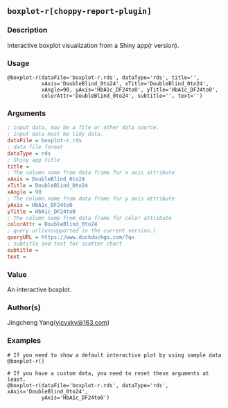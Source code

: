 ## `boxplot-r[choppy-report-plugin]`
### Description
Interactive boxplot visualization from a Shiny app(r version).

### Usage

```
@boxplot-r(dataFile='boxplot-r.rds', dataType='rds', title='',
           xAxis='DoubleBlind_0to24', xTitle='DoubleBlind_0to24',
           xAngle=90, yAxis='HbA1c_DF24to0', yTitle='HbA1c_DF24to0',
           colorAttr='DoubleBlind_0to24', subtitle='', text='')
```

### Arguments

```ini
; input data, may be a file or other data source.
; input data must be tidy data.
dataFile = boxplot-r.rds
; data file format
dataType = rds
; Shiny app title
title =
; The column name from data frame for x axis attribute
xAxis = DoubleBlind_0to24
xTitle = DoubleBlind_0to24
xAngle = 90
; The column name from data frame for y axis attribute
yAxis = HbA1c_DF24to0
yTitle = HbA1c_DF24to0
; The column name from data frame for color attribute
colorAttr = DoubleBlind_0to24
; query url(unsupported in the current version.)
queryURL = https://www.duckduckgo.com/?q=
; subtitle and text for scatter chart
subtitle =
text =
```

### Value
An interactive boxplot.

### Author(s)
Jingcheng Yang(yjcyxky@163.com)

### Examples

```
# If you need to show a default interactive plot by using sample data
@boxplot-r()

# If you have a custom data, you need to reset these arguments at least.
@boxplot-r(dataFile='boxplot-r.rds', dataType='rds', xAxis='DoubleBlind_0to24',
           yAxis='HbA1c_DF24to0')
```